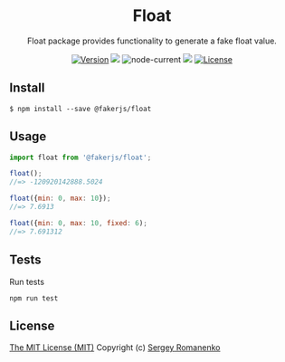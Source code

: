 <h1 align="center">Float</h1>
<p align="center">
Float package provides functionality to generate a fake float value.
</p>

<p align="center">
<a href="https://github.com/faker-javascript/float/releases"><img alt="Version" src="https://img.shields.io/github/release/faker-javascript/float.svg?label=version&color=green"></a> <img src="https://img.shields.io/npm/dt/@fakerjs/float"> <img alt="node-current" src="https://img.shields.io/node/v/@fakerjs/float"> <a href="https://github.com/faker-javascript/float/actions/workflows/ci.yml"><img src="https://github.com/faker-javascript/float/actions/workflows/ci.yml/badge.svg"></a> <a href="https://github.com/faker-javascript/float"><img src="https://img.shields.io/badge/license-MIT-blue.svg?color=green" alt="License"></a>
</p>

## Install

```
$ npm install --save @fakerjs/float
```

## Usage

```js
import float from '@fakerjs/float';

float();
//=> -120920142888.5024

float({min: 0, max: 10});
//=> 7.6913

float({min: 0, max: 10, fixed: 6);
//=> 7.691312
```

## Tests

Run tests

```
npm run test
```

## License
[The MIT License (MIT)](https://github.com/faker-javascript/float/blob/master/LICENSE.txt)
Copyright (c) [Sergey Romanenko](https://github.com/Awilum)
